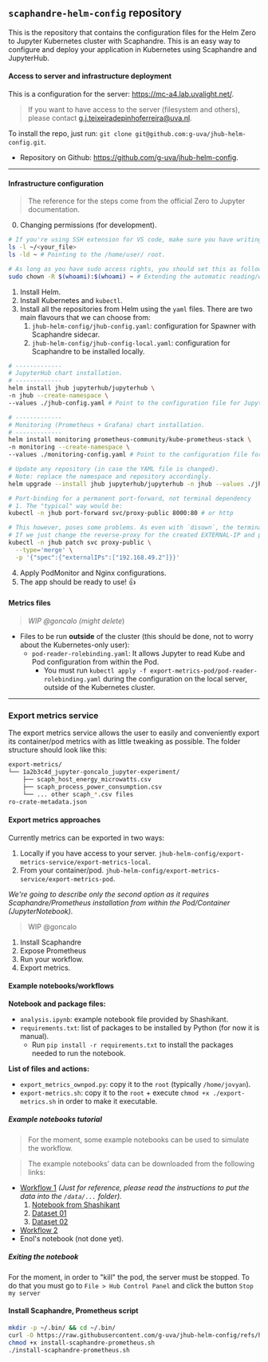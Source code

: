 ##  `scaphandre-helm-config` repository
This is the repository that contains the configuration files for the Helm Zero to Jupyter Kubernetes cluster with Scaphandre. This is an easy way to configure and deploy your application in Kubernetes using Scaphandre and JupyterHub.

#### Access to server and infrastructure deployment
This is a configuration for the server: https://mc-a4.lab.uvalight.net/.
> If you want to have access to the server (filesystem and others), please contact g.j.teixeiradepinhoferreira@uva.nl.

To install the repo, just run: `git clone git@github.com:g-uva/jhub-helm-config.git`.
- Repository on Github: https://github.com/g-uva/jhub-helm-config.

---

#### Infrastructure configuration
> The reference for the steps come from the official Zero to Jupyter documentation.
0. Changing permissions (for development).
```sh
# If you're using SSH extension for VS code, make sure you have writing permissions:
ls -l ~/<your_file>
ls -ld ~ # Pointing to the /home/user/ root.

# As long as you have sudo access rights, you should set this as follows:
sudo chown -R $(whoami):$(whoami) ~ # Extending the automatic reading/writing access rights to the home folder.
```

1. Install Helm.
2. Install Kubernetes and `kubectl`.
3. Install all the repositories from Helm using the `yaml` files. There are two main flavours that we can choose from:
    1. `jhub-helm-config/jhub-config.yaml`: configuration for Spawner with Scaphandre sidecar.
    2. `jhub-helm-config/jhub-config-local.yaml`: configuration for Scaphandre to be installed locally.
```sh
# -------------
# JupyterHub chart installation.
# -------------
helm install jhub jupyterhub/jupyterhub \
-n jhub --create-namespace \
--values ./jhub-config.yaml # Point to the configuration file for JupyterHub.

# -------------
# Monitoring (Prometheus + Grafana) chart installation.
# -------------
helm install monitoring prometheus-community/kube-prometheus-stack \
-n monitoring --create-namespace \
--values ./monitoring-config.yaml # Point to the configuration file for Monitoring.

# Update any repository (in case the YAML file is changed).
# Note: replace the namespace and repository accordingly.
helm upgrade --install jhub jupyterhub/jupyterhub -n jhub --values ./jhub-config.yaml

# Port-binding for a permanent port-forward, not terminal dependency
# 1. The "typical" way would be:
kubectl -n jhub port-forward svc/proxy-public 8000:80 # or http

# This however, poses some problems. As even with `disown`, the terminal is tied to the serving.
# If we just change the reverse-proxy for the created EXTERNAL-IP and patch it, we have Kubernetes receiving
kubectl -n jhub patch svc proxy-public \
  --type='merge' \
  -p '{"spec":{"externalIPs":["192.168.49.2"]}}'

```

4. Apply PodMonitor and Nginx configurations.
5. The app should be ready to use! 👍

#### Metrics files
> *WIP @goncalo (might delete*)
- Files to be run **outside** of the cluster (this should be done, not to worry about the Kubernetes-only user):
     - `pod-reader-rolebinding.yaml`: It allows Jupyter to read Kube and Pod configuration from within the Pod.
          - You must run `kubectl apply -f export-metrics-pod/pod-reader-rolebinding.yaml` during the configuration on the local server, outside of the Kubernetes cluster.
---

### Export metrics service
The export metrics service allows the user to easily and conveniently export its container/pod metrics with as little tweaking as possible. The folder structure should look like this:

```sh
export-metrics/
└── 1a2b3c4d_jupyter-goncalo_jupyter-experiment/
    ├── scaph_host_energy_microwatts.csv
    ├── scaph_process_power_consumption.csv
    └── ... other scaph_*.csv files
ro-crate-metadata.json
```

#### Export metrics approaches
Currently metrics can be exported in two ways:
1. Locally if you have access to your server. `jhub-helm-config/export-metrics-service/export-metrics-local`.
2. From your container/pod. `jhub-helm-config/export-metrics-service/export-metrics-pod`.

*We're going to describe only the second option as it requires Scaphandre/Prometheus installation from within the Pod/Container (JupyterNotebook).*
> WIP @goncalo
1. Install Scaphandre
2. Expose Prometheus
3. Run your workflow.
4. Export metrics.

#### Example notebooks/workflows
<!-- - Download the script files from the [Google Drive folder](https://drive.google.com/drive/folders/1NuyVLMKWd6GW7lNOmeb9H2g25PlrpqXT?usp=drive_link). -->

**Notebook and package files:**
- `analysis.ipynb`: example notebook file provided by Shashikant.
- `requirements.txt`: list of packages to be installed by Python (for now it is manual).
    - Run `pip install -r requirements.txt` to install the packages needed to run the notebook.

**List of files and actions:**
- `export_metrics_ownpod.py`: copy it to the `root` (typically `/home/jovyan`).
- `export-metrics.sh`: copy it to the `root` + execute `chmod +x ./export-metrics.sh` in order to make it executable.

##### Example notebooks tutorial
> For the moment, some example notebooks can be used to simulate the workflow.

> The example notebooks' data can be downloaded from the following links:
- [Workflow 1](https://github.com/shashikantilager/data-center-characterization) *(Just for reference, please read the instructions to put the data into the `/data/...` folder).*
    1. [Notebook from Shashikant](https://drive.google.com/file/d/1FUi9xw3Y0VuzUhbqicEM2HnDONcNtgwB/view?usp=drive_link)
    2. [Dataset 01](https://drive.google.com/file/d/1cW7jggF2-TmPBrQEpJDtx0vOYs5Me8Cg/view?usp=drive_link)
    3. [Dataset 02](https://drive.google.com/file/d/1svqM1wrkxtCk9nZ90aJEvXGlBnNr8kRN/view?usp=drive_link) 
- [Workflow 2](https://github.com/atlarge-research/2024-icpads-hpc-workload-characterization)
- Enol's notebook (not done yet).

##### Exiting the notebook
For the moment, in order to "kill" the pod, the server must be stopped. To do that you must go to `File > Hub Control Panel` and click the button `Stop my server`


#### Install Scaphandre, Prometheus script
```sh
mkdir -p ~/.bin/ && cd ~/.bin/
curl -O https://raw.githubusercontent.com/g-uva/jhub-helm-config/refs/heads/master/scaphandre-prometheus-ownpod/install-scaphandre-prometheus.sh
chmod +x install-scaphandre-prometheus.sh
./install-scaphandre-prometheus.sh
```